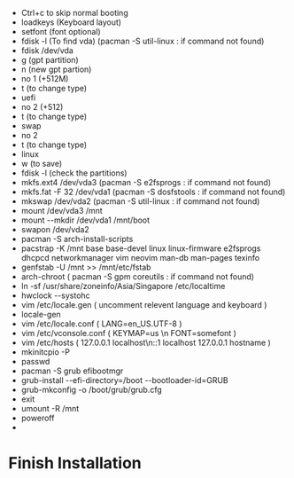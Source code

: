- Ctrl+c to skip normal booting
- loadkeys (Keyboard layout)
- setfont (font optional)
- fdisk -l (To find vda) (pacman -S util-linux : if command not found)
- fdisk /dev/vda
- g (gpt partition)
- n (new gpt partion)
- no 1 (+512M)
- t (to change type)
- uefi 
- no 2 (+512)
- t (to change type)
- swap
- no 2
- t (to change type)
- linux
- w (to save)
- fdisk -l (check the partitions)
- mkfs.ext4 /dev/vda3 (pacman -S e2fsprogs : if command not found)
- mkfs.fat -F 32 /dev/vda1 (pacman -S dosfstools : if command not found)
- mkswap /dev/vda2 (pacman -S util-linux : if command not found)
- mount /dev/vda3 /mnt
- mount --mkdir /dev/vda1 /mnt/boot
- swapon /dev/vda2
- pacman -S arch-install-scripts
- pacstrap -K /mnt base base-devel linux linux-firmware e2fsprogs dhcpcd networkmanager vim neovim man-db man-pages texinfo
- genfstab -U /mnt >> /mnt/etc/fstab
- arch-chroot ( pacman -S gpm coreutils : if command not found)
- ln -sf /usr/share/zoneinfo/Asia/Singapore /etc/localtime
- hwclock --systohc
- vim /etc/locale.gen ( uncomment relevent language and keyboard )
- locale-gen
- vim /etc/locale.conf ( LANG=en_US.UTF-8 )
- vim /etc/vconsole.conf ( KEYMAP=us \n FONT=somefont )
- vim /etc/hosts ( 127.0.0.1 localhost\n::1 localhost 127.0.0.1 hostname )
- mkinitcpio -P
- passwd
- pacman -S grub efibootmgr
- grub-install --efi-directory=/boot --bootloader-id=GRUB
- grub-mkconfig -o /boot/grub/grub.cfg
- exit
- umount -R /mnt
- poweroff
- 
# Finish Installation
